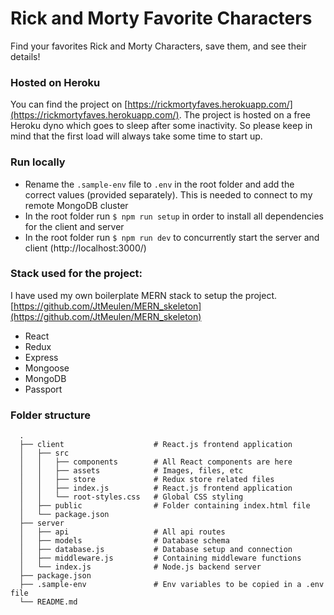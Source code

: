 # Rick and Morty Favorite Characters
Find your favorites Rick and Morty Characters, save them, and see their details!

### Hosted on Heroku
You can find the project on [https://rickmortyfaves.herokuapp.com/](https://rickmortyfaves.herokuapp.com/).
The project is hosted on a free Heroku dyno which goes to sleep after some inactivity. 
So please keep in mind that the first load will always take some time to start up.

### Run locally
- Rename the ```.sample-env``` file to ```.env``` in the root folder and add the correct values (provided separately). This is needed to connect to my remote MongoDB cluster
- In the root folder run ```$ npm run setup``` in order to install all dependencies for the client and server
- In the root folder run ```$ npm run dev``` to concurrently start the server and client (http://localhost:3000/)

### Stack used for the project:
I have used my own boilerplate MERN stack to setup the project. [https://github.com/JtMeulen/MERN_skeleton](https://github.com/JtMeulen/MERN_skeleton)
- React
- Redux
- Express
- Mongoose
- MongoDB
- Passport

### Folder structure
```
  .
  ├── client                    # React.js frontend application
  │   ├── src                 
  │   │   ├── components        # All React components are here   
  │   │   ├── assets            # Images, files, etc  
  │   │   ├── store             # Redux store related files
  │   │   ├── index.js          # React.js frontend application
  │   │   └── root-styles.css   # Global CSS styling
  │   ├── public                # Folder containing index.html file
  │   └── package.json        
  ├── server
  │   ├── api                   # All api routes
  │   ├── models                # Database schema
  │   ├── database.js           # Database setup and connection
  │   ├── middleware.js         # Containing middleware functions
  │   └── index.js              # Node.js backend server                    
  ├── package.json                 
  ├── .sample-env               # Env variables to be copied in a .env file
  └── README.md
```
